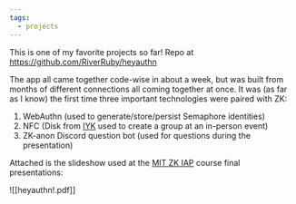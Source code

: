 ```yaml
---
tags:
  - projects
---
```


This is one of my favorite projects so far! Repo at https://github.com/RiverRuby/heyauthn

The app all came together code-wise in about a week, but was built from months of different connections all coming together at once. It was (as far as I know) the first time three important technologies were paired with ZK:
1. WebAuthn (used to generate/store/persist Semaphore identities)
2. NFC (Disk from [IYK](https://iyk.app) used to create a group at an in-person event)
3. ZK-anon Discord question bot (used for questions during the presentation)

Attached is the slideshow used at the [MIT ZK IAP](https://zkiap.com) course final presentations:

![[heyauthn!.pdf]]
